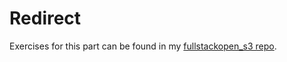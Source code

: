 # Redirect

Exercises for this part can be found in my [fullstackopen_s3 repo](https://github.com/tenswords/fullstackopen_s3).